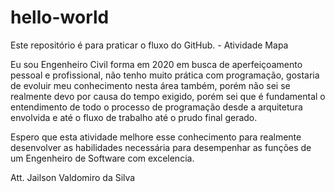 # hello-world
Este repositório é para praticar o fluxo do GitHub. - Atividade Mapa

Eu sou Engenheiro Civil forma em 2020 em busca de aperfeiçoamento pessoal e profissional, não tenho muito prática com programação, gostaria de evoluir meu conhecimento nesta área também, porém não sei se realmente devo por causa do tempo exigido, porém sei que é fundamental o entendimento de todo o processo de programação desde a arquitetura envolvida e até o fluxo de trabalho até o prudo final gerado. 

Espero que esta atividade melhore esse conhecimento para realmente desenvolver as habilidades necessária para desempenhar as funções de um Engenheiro de Software com excelencia. 

Att. Jailson Valdomiro da Silva 
